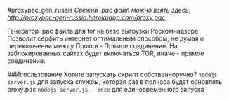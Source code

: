 #proxypac_gen_russia
*Свежий .pac файл можно взять здесь: http://proxypac-gen-russia.herokuapp.com/proxy.pac*

Генератор .pac файла для tor на базе выгрузки Роскомнадзора. Позволит серфить интернет оптимальным способом, не думая о переключении между Прокси - Прямое соединение. На заблокированных сайтах будет включаться TOR, иначе - прямое соединение.

##Использование
Хотите запускать скрипт собственноручно?
`nodejs server.js` для запуска службы, которая раз в полчаса будет обновлять proxy.pac 
`nodejs server.js --once` для единовременного запуска